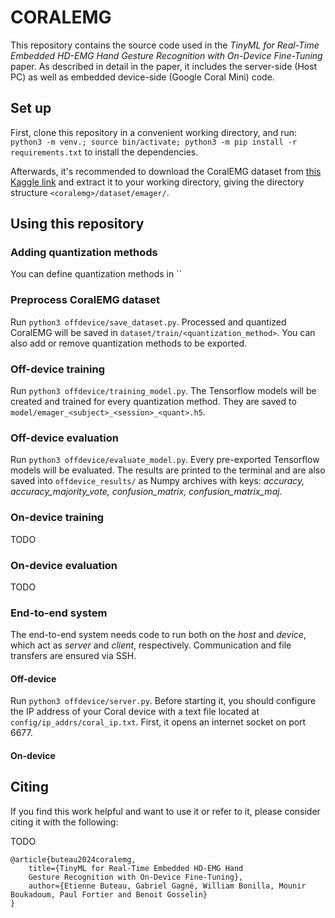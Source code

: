 # CORALEMG

This repository contains the source code used in the _TinyML for Real-Time Embedded HD-EMG Hand
Gesture Recognition with On-Device Fine-Tuning_ paper. As described in detail in the paper, it includes the server-side (Host PC) as well as embedded device-side (Google Coral Mini) code.

## Set up

First, clone this repository in a convenient working directory, and run: `python3 -m venv.; source bin/activate; python3 -m pip install -r requirements.txt` to install the dependencies.

Afterwards, it's recommended to download the CoralEMG dataset from [this Kaggle link](https://www.kaggle.com/datasets/etiennebuteau/coralemg) and extract it to your working directory, giving the directory structure `<coralemg>/dataset/emager/`.

## Using this repository

### Adding quantization methods

You can define quantization methods in ``

### Preprocess CoralEMG dataset

Run `python3 offdevice/save_dataset.py`. Processed and quantized CoralEMG will be saved in `dataset/train/<quantization_method>`. You can also add or remove quantization methods to be exported.

### Off-device training

Run `python3 offdevice/training_model.py`. The Tensorflow models will be created and trained for every quantization method. They are saved to `model/emager_<subject>_<session>_<quant>.h5`.

### Off-device evaluation

Run `python3 offdevice/evaluate_model.py`. Every pre-exported Tensorflow models will be evaluated. The results are printed to the terminal and are also saved into `offdevice_results/` as Numpy archives with keys: _accuracy, accuracy_majority_vote, confusion_matrix, confusion_matrix_maj_.

### On-device training

TODO

### On-device evaluation

TODO

### End-to-end system

The end-to-end system needs code to run both on the _host_ and _device_, which act as _server_ and _client_, respectively. Communication and file transfers are ensured via SSH.

#### Off-device

Run `python3 offdevice/server.py`. Before starting it, you should configure the IP address of your Coral device with a text file located at `config/ip_addrs/coral_ip.txt`. First, it opens an internet socket on port 6677.

#### On-device

## Citing

If you find this work helpful and want to use it or refer to it, please consider citing it with the following:

TODO

    @article{buteau2024coralemg,
        title={TinyML for Real-Time Embedded HD-EMG Hand
        Gesture Recognition with On-Device Fine-Tuning},
        author={Etienne Buteau, Gabriel Gagné, William Bonilla, Mounir Boukadoum, Paul Fortier and Benoit Gosselin}
    }
